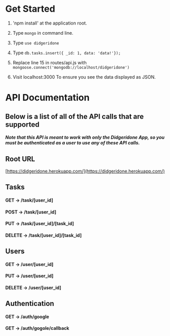 # Get Started

1. 'npm install' at the application root.

2. Type `mongo` in command line.

3. Type `use didgeridone`

4. Type `db.tasks.insert({ _id: 1, data: 'data!'});`

5. Replace line 15 in routes/api.js with `mongoose.connect('mongodb://localhost/didgeridone')`

6. Visit localhost:3000 To ensure you see the data displayed as JSON.

# API Documentation
## Below is a list of all of the API calls that are supported
##### Note that this API is meant to work with only the Didgeridone App, so you must be authenticated as a user to use any of these API calls.
## Root URL
[https://didgeridone.herokuapp.com/](https://didgeridone.herokuapp.com/)

## Tasks
#### GET -> /task/[user_id]
#### POST -> /task/[user_id]
#### PUT -> /task/[user_id]/[task_id]
#### DELETE -> /task/[user_id]/[task_id]

## Users
#### GET -> /user/[user_id]
#### PUT -> /user/[user_id]
#### DELETE -> /user/[user_id]

## Authentication
#### GET -> /auth/google
#### GET -> /auth/gogole/callback
